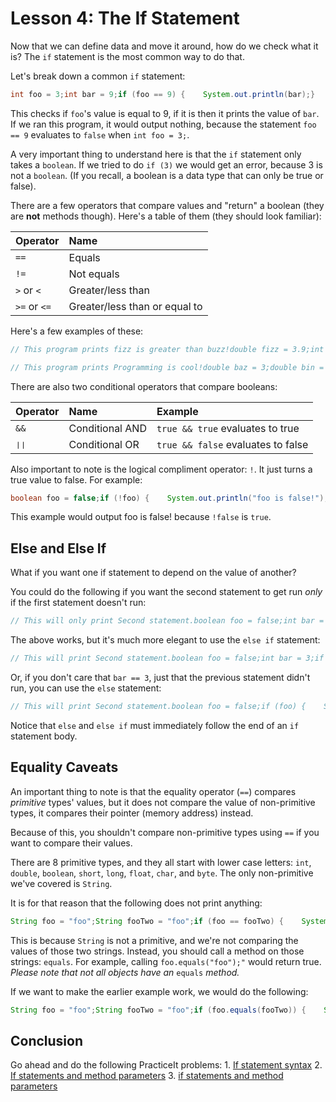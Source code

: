 # Lesson 4: The If Statement

Now that we can define data and move it around, how do we check what it is? The `if` statement is the most common way to do that.

Let's break down a common `if` statement:

```java
int foo = 3;int bar = 9;if (foo == 9) {    System.out.println(bar);}
```

This checks if `foo`'s value is equal to 9, if it is then it prints the value of `bar`. If we ran this program, it would output nothing, because the statement `foo == 9` evaluates to `false` when `int foo = 3;`.

A very important thing to understand here is that the `if` statement only takes a `boolean`. If we tried to do `if (3)` we would get an error, because 3 is not a `boolean`. \(If you recall, a boolean is a data type that can only be true or false\).

There are a few operators that compare values and "return" a boolean \(they are **not** methods though\). Here's a table of them \(they should look familiar\):

| Operator | Name |
| :--- | :--- |
| `==` | Equals |
| `!=` | Not equals |
| `>` or `<` | Greater/less than |
| `>=` or `<=` | Greater/less than or equal to |

Here's a few examples of these:

```java
// This program prints fizz is greater than buzz!double fizz = 3.9;int buzz = 3;if (if fizz > buzz) {    System.out.println("fizz is greater than buzz!");}
```

```java
// This program prints Programming is cool!double baz = 3;double bin = 9;if (Math.pow(baz, 2) == 9) {    System.out.println("Programming is cool!");}
```

There are also two conditional operators that compare booleans:

| Operator | Name | Example |
| :--- | :--- | :--- |
| `&&` | Conditional AND | `true && true` evaluates to true |
| `❘❘` | Conditional OR | `true && false` evaluates to false |

Also important to note is the logical compliment operator: `!`. It just turns a true value to false. For example:

```java
boolean foo = false;if (!foo) {    System.out.println("foo is false!");}
```

This example would output foo is false! because `!false` is `true`.

## Else and Else If

What if you want one if statement to depend on the value of another?

You could do the following if you want the second statement to get run _only_ if the first statement doesn't run:

```java
// This will only print Second statement.boolean foo = false;int bar = 3;if (foo) {    System.out.println("First statement.")}if (!foo && bar == 3) {    System.out.println("Second statement.")}
```

The above works, but it's much more elegant to use the `else if` statement:

```java
// This will print Second statement.boolean foo = false;int bar = 3;if (foo) {    System.out.println("First statement.")} else if (bar == 3) {    System.out.println("Second statement.")}
```

Or, if you don't care that `bar == 3`, just that the previous statement didn't run, you can use the `else` statement:

```java
// This will print Second statement.boolean foo = false;if (foo) {    System.out.println("First statement.")} else {    System.out.println("Second statement.")}
```

Notice that `else` and `else if` must immediately follow the end of an `if` statement body.

## Equality Caveats

An important thing to note is that the equality operator \(`==`\) compares _primitive_ types' values, but it does not compare the value of non-primitive types, it compares their pointer \(memory address\) instead.

Because of this, you shouldn't compare non-primitive types using `==` if you want to compare their values.

There are 8 primitive types, and they all start with lower case letters: `int`, `double`, `boolean`, `short`, `long`, `float`, `char`, and `byte`. The only non-primitive we've covered is `String`.

It is for that reason that the following does not print anything:

```java
String foo = "foo";String fooTwo = "foo";if (foo == fooTwo) {    System.out.println("This will never print anything.");}
```

This is because `String` is not a primitive, and we're not comparing the values of those two strings. Instead, you should call a method on those strings: `equals`. For example, calling `foo.equals("foo");"` would return true. _Please note that not all objects have an_ `equals` _method._

If we want to make the earlier example work, we would do the following:

```java
String foo = "foo";String fooTwo = "foo";if (foo.equals(fooTwo)) {    System.out.println("This will get printed out.");}
```

## Conclusion

Go ahead and do the following PracticeIt problems: 1. [If statement syntax](https://practiceit.cs.washington.edu/problem/view/bjp4/chapter4/s3-ifStatementSyntax) 2. [If statements and method parameters](https://practiceit.cs.washington.edu/problem/view/bjp4/chapter4/s6-ifElseMystery2) 3. [if statements and method parameters](https://practiceit.cs.washington.edu/problem/view/bjp4/chapter4/s6-ifElseMystery2)

